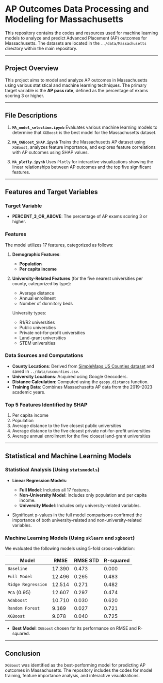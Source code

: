 # AP Outcomes Data Processing and Modeling for Massachusetts

This repository contains the codes and resources used for machine learning models to analyze and predict Advanced Placement (AP) outcomes for Massachusetts. The datasets are located in the `../data/Massachusetts` directory within the main repository.

---

## Project Overview

This project aims to model and analyze AP outcomes in Massachusetts using various statistical and machine learning techniques. The primary target variable is the **AP pass rate**, defined as the percentage of exams scoring 3 or higher.

---

## File Descriptions

1. **`MA_model_selection.ipynb`**
   Evaluates various machine learning models to determine that `XGBoost` is the best model for the Massachusetts dataset.

2. **`MA_XGBoost_SHAP.ipynb`**
   Trains the Massachusetts AP dataset using `XGBoost`, analyzes feature importance, and explores feature correlations with AP outcomes using SHAP values.

3. **`MA_plotly.ipynb`**
   Uses `Plotly` for interactive visualizations showing the linear relationships between AP outcomes and the top five significant features.

---

## Features and Target Variables

### Target Variable
- **PERCENT_3_OR_ABOVE**: The percentage of AP exams scoring 3 or higher.

### Features
The model utilizes 17 features, categorized as follows:

1. **Demographic Features**:
   - **Population**
   - **Per capita income**

2. **University-Related Features** (for the five nearest universities per county, categorized by type):
   - Average distance
   - Annual enrollment
   - Number of dormitory beds

   University types:
   - R1/R2 universities
   - Public universities
   - Private not-for-profit universities
   - Land-grant universities
   - STEM universities

### Data Sources and Computations
- **County Locations**: Derived from [SimpleMaps US Counties dataset](https://simplemaps.com/data/us-counties) and saved in `../data/uscounties.csv`.
- **University Locations**: Acquired using Google Geocoders.
- **Distance Calculation**: Computed using the `geopy.distance` function.
- **Training Data**: Combines Massachusetts AP data from the 2019–2023 academic years.

### Top 5 Features Identified by SHAP
1. Per capita income
2. Population
3. Average distance to the five closest public universities
4. Average distance to the five closest private not-for-profit universities
5. Average annual enrollment for the five closest land-grant universities

---

## Statistical and Machine Learning Models

### Statistical Analysis (Using `statsmodels`)
- **Linear Regression Models**:
  - **Full Model**: Includes all 17 features.
  - **Non-University Model**: Includes only population and per capita income.
  - **University Model**: Includes only university-related variables.

- Significant p-values in the full model comparisons confirmed the importance of both university-related and non-university-related variables.

### Machine Learning Models (Using `sklearn` and `xgboost`)
We evaluated the following models using 5-fold cross-validation:

| Model                 | RMSE   | RMSE STD | R-squared |
|-----------------------|--------|----------|-----------|
| `Baseline`            | 17.390 | 0.473    | 0.000     |
| `Full Model`          | 12.496 | 0.265    | 0.483     |
| `Ridge Regression`    | 12.514 | 0.271    | 0.482     |
| `PCA` (0.95)          | 12.607 | 0.297    | 0.474     |
| `Adaboost`            | 10.710 | 0.030    | 0.620     |
| `Random Forest`       | 9.169  | 0.027    | 0.721     |
| `XGBoost`             | 9.078  | 0.040    | 0.725     |

- **Best Model**: `XGBoost` chosen for its performance on RMSE and R-squared.

---

## Conclusion
`XGBoost` was identified as the best-performing model for predicting AP outcomes in Massachusetts. The repository includes the codes for model training, feature importance analysis, and interactive visualizations.